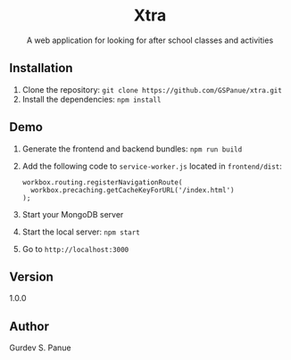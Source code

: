 <h1 align="center">Xtra</h1>

<div align="center">
A web application for looking for after school classes and activities
</div>

## Installation

1. Clone the repository: ``git clone https://github.com/GSPanue/xtra.git``
2. Install the dependencies: ``npm install``

## Demo
1. Generate the frontend and backend bundles: ``npm run build``
2. Add the following code to ``service-worker.js`` located in ``frontend/dist``:

    ```
    workbox.routing.registerNavigationRoute(
      workbox.precaching.getCacheKeyForURL('/index.html')
    );
    ```
3. Start your MongoDB server
4. Start the local server: ``npm start``
5. Go to ``http://localhost:3000``

## Version

1.0.0

## Author

Gurdev S. Panue
